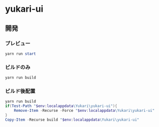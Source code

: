 # yukari-ui

## 開発

### プレビュー
```ps1
yarn run start
```

### ビルドのみ

```ps1
yarn run build
```

### ビルド後配置

```ps1
yarn run build
if(Test-Path "$env:localappdata\Yukari\yukari-ui"){
    Remove-Item -Recurse -Force "$env:localappdata\Yukari\yukari-ui"
}
Copy-Item -Recurse build "$env:localappdata\Yukari\yukari-ui"
```
